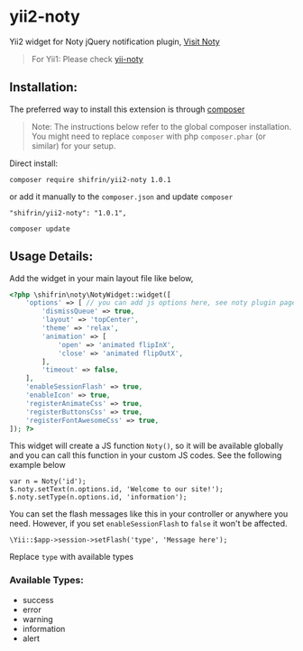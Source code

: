 # yii2-noty
Yii2 widget for Noty jQuery notification plugin, [Visit Noty](http://ned.im/noty/#/about)

> For Yii1: Please check [yii-noty](https://github.com/Shifrin/yii-noty)

## Installation:
The preferred way to install this extension is through [composer](http://getcomposer.org/download/)
> Note: The instructions below refer to the global composer installation. You might need to replace `composer` with php `composer.phar` (or similar) for your setup.

Direct install:
```
composer require shifrin/yii2-noty 1.0.1
```
or add it manually to the `composer.json` and update `composer`
```
"shifrin/yii2-noty": "1.0.1",
```
```
composer update
```

## Usage Details:
Add the widget in your main layout file like below,
```php
<?php \shifrin\noty\NotyWidget::widget([
    'options' => [ // you can add js options here, see noty plugin page for available options
        'dismissQueue' => true,
        'layout' => 'topCenter',
        'theme' => 'relax',
        'animation' => [
            'open' => 'animated flipInX',
            'close' => 'animated flipOutX',
        ],
        'timeout' => false,
    ],
    'enableSessionFlash' => true,
    'enableIcon' => true,
    'registerAnimateCss' => true,
    'registerButtonsCss' => true,
    'registerFontAwesomeCss' => true,
]); ?>
```

This widget will create a JS function `Noty()`, so it will be available globally and you can call this function in your custom JS codes. See the following example below
```
var n = Noty('id');
$.noty.setText(n.options.id, 'Welcome to our site!');
$.noty.setType(n.options.id, 'information');
```

You can set the flash messages like this in your controller or anywhere you need. However, if you set `enableSessionFlash` to `false` it won't be affected.
```
\Yii::$app->session->setFlash('type', 'Message here');
```

Replace `type` with available types
  
### Available Types:
  * success
  * error
  * warning
  * information
  * alert
